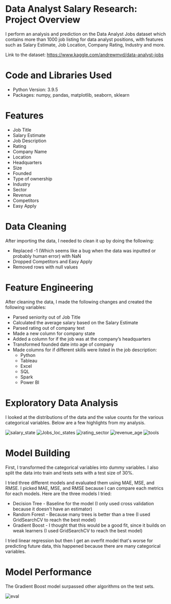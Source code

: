 # Data Analyst Salary Research: Project Overview
I perform an analysis and prediction on the Data Analyst Jobs dataset which contains more than 1000 job listing for data analyst positions, with features such as Salary Estimate, Job Location, Company Rating, Industry and more.

Link to the dataset: https://www.kaggle.com/andrewmvd/data-analyst-jobs

# Code and Libraries Used
* Python Version: 3.9.5
* Packages: numpy, pandas, matplotlib, seaborn, sklearn

# Features 
* Job Title
* Salary Estimate
* Job Description
* Rating
* Company Name
* Location
* Headquarters
* Size
* Founded
* Type of ownership
* Industry 
* Sector
* Revenue
* Competitors
* Easy Apply

# Data Cleaning
After importing the data, I needed to clean it up by doing the following:
* Replaced -1 (Which seems like a bug when the data was inputted or probably human error) with NaN 
* Dropped Competitors and Easy Apply 
* Removed rows with null values

# Feature Engineering
After cleaning the data, I made the following changes and created the following variables:
* Parsed seniority out of Job Title 
* Calculated the average salary based on the Salary Estimate 
* Parsed rating out of company text
* Made a new column for company state
* Added a column for if the job was at the company’s headquarters
* Transformed founded date into age of company
* Made columns for if different skills were listed in the job description:
  * Python
  * Tableau
  * Excel
  * SQL
  * Spark
  * Power BI

# Exploratory Data Analysis
I looked at the distributions of the data and the value counts for the various categorical variables. Below are a few highlights from my analysis.

![salary_state](https://user-images.githubusercontent.com/60106788/136734584-363f1586-d42b-401a-a209-5b4777d6d23b.PNG)
![Jobs_loc_states](https://user-images.githubusercontent.com/60106788/136734186-be18259b-958c-48b6-ab4e-8bec6f683f86.png)
![rating_sector](https://user-images.githubusercontent.com/60106788/136734436-31550a69-88b7-42fa-b402-b69c52e7734b.PNG)
![revenue_age](https://user-images.githubusercontent.com/60106788/136734435-ca288452-fde0-4e99-af05-f2d951bf5b1f.PNG)
![tools](https://user-images.githubusercontent.com/60106788/136734586-cb298892-2a77-41de-8cce-66ee4594431f.PNG)

# Model Building
First, I transformed the categorical variables into dummy variables. I also split the data into train and tests sets with a test size of 30%.

I tried three different models and evaluated them using MAE, MSE, and RMSE. I picked MAE, MSE, and RMSE because I can compare each metrics for each models. Here are the three models I tried:
* Decision Tree - Baseline for the model (I only used cross validation because it doesn't have an estimator)
* Random Forest - Because many trees is better than a tree (I used GridSearchCV to reach the best model)
* Gradient Boost - I thought that this would be a good fit, since it builds on weak learners (I used GridSearchCV to reach the best model)

I tried linear regression but then I get an overfit model that's worse for predicting future data, this happened because there are many categorical variables.

# Model Performance
The Gradient Boost model surpassed other algorithms on the test sets.

![eval](https://user-images.githubusercontent.com/60106788/136768877-c923b9af-ecf1-4647-95c7-ababa8917847.PNG)
